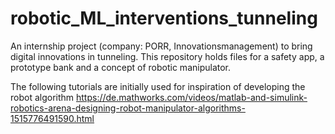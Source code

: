 # robotic_ML_interventions_tunneling
An internship project (company: PORR, Innovationsmanagement) to bring digital innovations in  tunneling. This repository holds files for a safety app, a prototype bank and a concept of robotic manipulator.

The following tutorials are initially used for inspiration of developing the robot algorithm
https://de.mathworks.com/videos/matlab-and-simulink-robotics-arena-designing-robot-manipulator-algorithms-1515776491590.html

